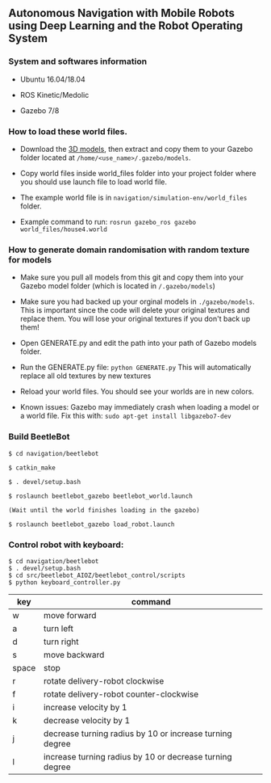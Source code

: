 ## Autonomous Navigation with Mobile Robots using Deep Learning and the Robot Operating System	


### System and softwares information 

- Ubuntu 16.04/18.04

- ROS Kinetic/Medolic

- Gazebo 7/8


### How to load these world files.

- Download the [3D models](https://drive.google.com/file/d/1xva5lNi6kNoubPUL0KQ0YvST-ZIC4ml2/view?usp=sharing), then extract and copy them to your Gazebo folder located at `/home/<use_name>/.gazebo/models`.

- Copy world files inside world_files folder into your project folder where you should use launch file to load world file. 

- The example world file is in `navigation/simulation-env/world_files` folder.

- Example command to run: `rosrun gazebo_ros gazebo world_files/house4.world`


### How to generate domain randomisation with random texture for models 

- Make sure you pull all models from this git and copy them into your Gazebo model folder (which is located in `/.gazebo/models`)

- Make sure you had backed up your orginal models in `./gazebo/models`. This is important since the code will delete your original textures and replace them. You will lose your original textures if you don't back up them! 

- Open GENERATE.py and edit the path into your path of Gazebo models folder. 

- Run the GENERATE.py file: `python GENERATE.py`  This will automatically replace all old textures by new textures 

- Reload your world files. You should see your worlds are in new colors. 

- Known issues: Gazebo may immediately crash when loading a model or a world file. Fix this with: `sudo apt-get install libgazebo7-dev`


### Build BeetleBot
    $ cd navigation/beetlebot

    $ catkin_make

    $ . devel/setup.bash

    $ roslaunch beetlebot_gazebo beetlebot_world.launch

    (Wait until the world finishes loading in the gazebo)

    $ roslaunch beetlebot_gazebo load_robot.launch
    
### Control robot with keyboard:

    $ cd navigation/beetlebot
    $ . devel/setup.bash
    $ cd src/beetlebot_AIOZ/beetlebot_control/scripts
    $ python keyboard_controller.py

key| command|
---|---|
w|move forward
a| turn left|
d| turn right|
s| move backward|
space|stop
r| rotate delivery-robot clockwise
f| rotate delivery-robot counter-clockwise
i| increase velocity by 1
k| decrease velocity by 1
j| decrease turning radius by 10 or increase turning degree
l| increase turning radius by 10 or decrease turning degree


